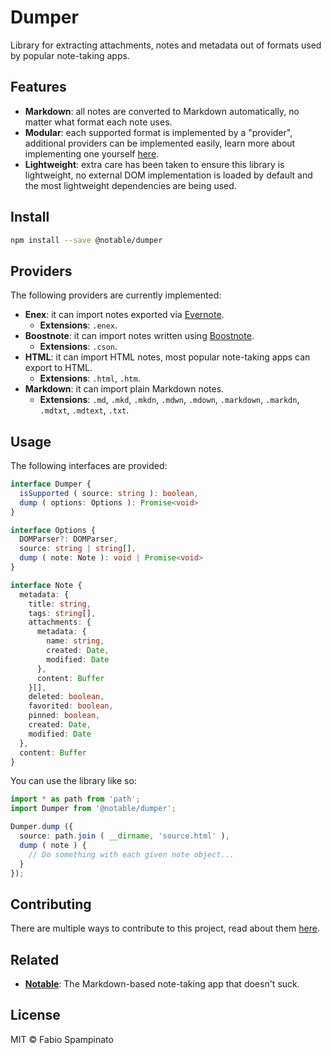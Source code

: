 # Dumper

Library for extracting attachments, notes and metadata out of formats used by popular note-taking apps.

## Features

- **Markdown**: all notes are converted to Markdown automatically, no matter what format each note uses.
- **Modular**: each supported format is implemented by a "provider", additional providers can be implemented easily, learn more about implementing one yourself [here](https://github.com/notable/dumper/blob/master/.github/CONTRIBUTING.md).
- **Lightweight**: extra care has been taken to ensure this library is lightweight, no external DOM implementation is loaded by default and the most lightweight dependencies are being used.

## Install

```sh
npm install --save @notable/dumper
```

## Providers

The following providers are currently implemented:

- **Enex**: it can import notes exported via [Evernote](https://evernote.com).
  - **Extensions**: `.enex`.
- **Boostnote**: it can import notes written using [Boostnote](https://boostnote.io).
  - **Extensions**: `.cson`.
- **HTML**: it can import HTML notes, most popular note-taking apps can export to HTML.
  - **Extensions**: `.html`, `.htm`.
- **Markdown**: it can import plain Markdown notes.
  - **Extensions**: `.md`, `.mkd`, `.mkdn`, `.mdwn`, `.mdown`, `.markdown`, `.markdn`, `.mdtxt`, `.mdtext`, `.txt`.

## Usage

The following interfaces are provided:

```ts
interface Dumper {
  isSupported ( source: string ): boolean,
  dump ( options: Options ): Promise<void>
}

interface Options {
  DOMParser?: DOMParser,
  source: string | string[],
  dump ( note: Note ): void | Promise<void>
}

interface Note {
  metadata: {
    title: string,
    tags: string[],
    attachments: {
      metadata: {
        name: string,
        created: Date,
        modified: Date
      },
      content: Buffer
    }[],
    deleted: boolean,
    favorited: boolean,
    pinned: boolean,
    created: Date,
    modified: Date
  },
  content: Buffer
}
```

You can use the library like so:

```ts
import * as path from 'path';
import Dumper from '@notable/dumper';

Dumper.dump ({
  source: path.join ( __dirname, 'source.html' ),
  dump ( note ) {
    // Do something with each given note object...
  }
});
```

## Contributing

There are multiple ways to contribute to this project, read about them [here](https://github.com/notable/dumper/blob/master/.github/CONTRIBUTING.md).

## Related

- **[Notable](https://github.com/notable/notable)**: The Markdown-based note-taking app that doesn't suck.

## License

MIT © Fabio Spampinato
